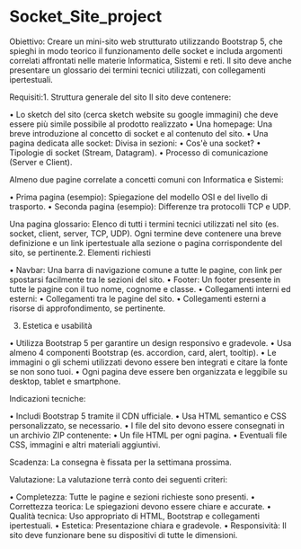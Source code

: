 # Socket_Site_project

Obiettivo:
Creare un mini-sito web strutturato utilizzando Bootstrap 5, che spieghi in modo teorico il funzionamento delle socket e includa argomenti correlati affrontati nelle materie Informatica, Sistemi e reti. Il sito deve anche presentare un glossario dei termini tecnici utilizzati, con collegamenti ipertestuali.

Requisiti:1. Struttura generale del sito
Il sito deve contenere:

• Lo sketch del sito (cerca sketch website su google immagini) che deve essere più simile possibile al prodotto realizzato
• Una homepage: Una breve introduzione al concetto di socket e al contenuto del sito.
• Una pagina dedicata alle socket: Divisa in sezioni:
• Cos'è una socket?
• Tipologie di socket (Stream, Datagram).
• Processo di comunicazione (Server e Client).

Almeno due pagine correlate a concetti comuni con Informatica e Sistemi:

• Prima pagina (esempio): Spiegazione del modello OSI e del livello di trasporto.
• Seconda pagina (esempio): Differenze tra protocolli TCP e UDP.

Una pagina glossario: Elenco di tutti i termini tecnici utilizzati nel sito (es. socket, client, server, TCP, UDP). Ogni termine deve contenere una breve definizione e un link ipertestuale alla sezione o pagina corrispondente del sito, se pertinente.2. Elementi richiesti

• Navbar: Una barra di navigazione comune a tutte le pagine, con link per spostarsi facilmente tra le sezioni del sito.
• Footer: Un footer presente in tutte le pagine con il tuo nome, cognome e classe.
• Collegamenti interni ed esterni:
• Collegamenti tra le pagine del sito.
• Collegamenti esterni a risorse di approfondimento, se pertinente.

3. Estetica e usabilità

• Utilizza Bootstrap 5 per garantire un design responsivo e gradevole.
• Usa almeno 4 componenti Bootstrap (es. accordion, card, alert, tooltip).
• Le immagini o gli schemi utilizzati devono essere ben integrati e citare la fonte se non sono tuoi.
• Ogni pagina deve essere ben organizzata e leggibile su desktop, tablet e smartphone.

Indicazioni tecniche:

• Includi Bootstrap 5 tramite il CDN ufficiale.
• Usa HTML semantico e CSS personalizzato, se necessario.
• I file del sito devono essere consegnati in un archivio ZIP contenente:
• Un file HTML per ogni pagina.
• Eventuali file CSS, immagini e altri materiali aggiuntivi.

Scadenza:
La consegna è fissata per la settimana prossima.

Valutazione:
La valutazione terrà conto dei seguenti criteri:

• Completezza: Tutte le pagine e sezioni richieste sono presenti.
• Correttezza teorica: Le spiegazioni devono essere chiare e accurate.
• Qualità tecnica: Uso appropriato di HTML, Bootstrap e collegamenti ipertestuali.
• Estetica: Presentazione chiara e gradevole.
• Responsività: Il sito deve funzionare bene su dispositivi di tutte le dimensioni.
